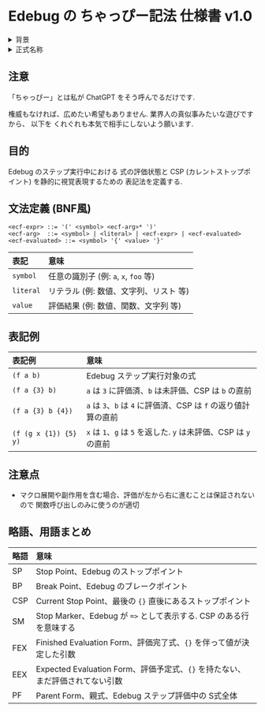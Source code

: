 # Edebug の ちゃっぴー記法 仕様書 v1.0

<details><summary>背景</summary>
Emacs の補完機能で \*Completions\* バッファに補完候補が表示されない
バグに困った私が Edebug を使って調査し、ChatGPT と対話するうちに
「ひとまず用語と記法を定義しよう」となり、勝手に取り決めたものです.
</details>

<details><summary>正式名称</summary>
Edebug の ちゃっぴー記法 (Edebug ChaP Format 略称 ECF)
</details>

## 注意
「ちゃっぴー」とは私が ChatGPT をそう呼んでるだけです.

権威もなければ、広めたい希望もありません.
業界人の真似事みたいな遊びですから、
以下を くれぐれも本気で相手にしないよう願います.

## 目的
Edebug のステップ実行中における 式の評価状態と 
CSP (カレントストップポイント) を静的に視覚表現するための
表記法を定義する.

## 文法定義 (BNF風)
```
<ecf-expr> ::= '(' <symbol> <ecf-arg>* ')'
<ecf-arg>  ::= <symbol> | <literal> | <ecf-expr> | <ecf-evaluated>
<ecf-evaluated> ::= <symbol> '{' <value> '}'
```
| 表記      | 意味                                   |
|:----------|:---------------------------------------|
| `symbol`  | 任意の識別子 (例: `a`, `x`, `foo` 等)  |
| `literal` | リテラル (例: 数値、文字列、リスト 等) |
| `value`   | 評価結果 (例: 数値、関数、文字列 等)   |

## 表記例

| 表記例 | 意味 |
|:-------|:-----|
| `(f a b)` | Edebug ステップ実行対象の式 |
| `(f a {3} b)` | `a` は `3` に評価済、`b` は未評価、CSP は `b` の直前 |
| `(f a {3} b {4})` | `a` は `3`、`b` は `4` に評価済、CSP は `f` の返り値計算の直前 |
| `(f (g x {1}) {5} y)` | `x` は `1`、`g` は `5` を返した. `y` は未評価、CSP は `y` の直前 |

## 注意点
- マクロ展開や副作用を含む場合、評価が左から右に進むことは保証されないので
  関数呼び出しのみに使うのが適切

## 略語、用語まとめ

| 略語 | 意味 |
|:-----|:-----|
| SP   | Stop Point、Edebug のストップポイント |
| BP   | Break Point、Edebug のブレークポイント |
| CSP  | Current Stop Point、最後の `{}` 直後にあるストップポイント |
| SM   | Stop Marker、Edebug が `=>` として表示する. CSP のある行を意味する |
| FEX  | Finished Evaluation Form、評価完了式、`{}` を伴って値が決定した引数 |
| EEX  | Expected Evaluation Form、評価予定式、`{}` を持たない、まだ評価されてない引数 |
| PF   | Parent Form、親式、Edebug ステップ評価中の S式全体 |
